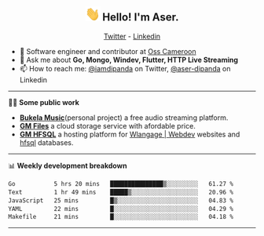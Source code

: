 <h2 align="center"> <img src="https://github.com/gabriel-TheCode/gabriel-TheCode/blob/master/gifs/Hi.gif" width="30px"> Hello! I'm Aser.</h2>
<p align="center">
  <a href="https://twitter.com/iamdipanda">Twitter</a> - 
  <a href="https://www.linkedin.com/in/aser-dipanda/">Linkedin</a>
</p>


- 🔭 Software engineer and contributor at [Oss Cameroon](https://github.com/osscameroon)
- 💬 Ask me about **Go, Mongo, Windev, Flutter, HTTP Live Streaming**
- 📫 How to reach me: [@iamdipanda](https://twitter.com/iamdipanda) on Twitter, [@aser-dipanda](https://www.linkedin.com/in/aser-dipanda/) on Linkedin

-------

👨‍💻 **Some public work**

- **[Bukela Music](https://music.bukela.co)**(personal project) a free audio streaming platform. 
- **[GM Files](https://gamesmania.io)** a cloud storage service with afordable price.
- **[GM HFSQL](https://gamesmania.io)** a hosting platform for [Wlangage | Webdev](https://pcsoft.fr/webdev/index.html) websites and [hfsql](https://pcsoft.fr/accueilpub/hfsql.htm) databases.
-------

📊 **Weekly development breakdown**

<!--START_SECTION:waka-->

```txt
Go           5 hrs 20 mins   ███████████████▒░░░░░░░░░   61.27 %
Text         1 hr 49 mins    █████▒░░░░░░░░░░░░░░░░░░░   20.96 %
JavaScript   25 mins         █▒░░░░░░░░░░░░░░░░░░░░░░░   04.83 %
YAML         22 mins         █░░░░░░░░░░░░░░░░░░░░░░░░   04.29 %
Makefile     21 mins         █░░░░░░░░░░░░░░░░░░░░░░░░   04.18 %
```

<!--END_SECTION:waka-->

-------
